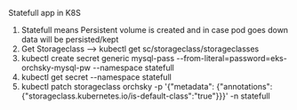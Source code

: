 Statefull app in K8S

1. Statefull means Persistent volume is created and in case pod goes down data will be persisted/kept 
2. Get Storageclass --> kubectl get sc/storageclass/storageclasses 
3. kubectl create secret generic mysql-pass --from-literal=password=eks-orchsky-mysql-pw --namespace statefull
4. kubectl get secret --namespace statefull
5. kubectl patch storageclass orchsky -p  '{"metadata": {"annotations":{"storageclass.kubernetes.io/is-default-class":"true"}}}' -n statefull